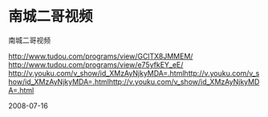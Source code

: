 # 南城二哥视频

南城二哥视频

http://www.tudou.com/programs/view/GClTX8JMMEM/
http://www.tudou.com/programs/view/e75yfkEY_eE/
http://v.youku.com/v_show/id_XMzAyNjkyMDA=.htmlhttp://v.youku.com/v_show/id_XMzAyNjkyMDA=.htmlhttp://v.youku.com/v_show/id_XMzAyNjkyMDA=.html

2008-07-16